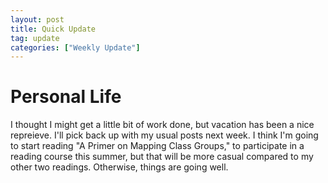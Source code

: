 ```yaml
---
layout: post
title: Quick Update
tag: update
categories: ["Weekly Update"]
---
```


# Personal Life

I thought I might get a little bit of work done, but vacation has been a nice repreieve. I'll pick back up with my usual posts next week. I think I'm going to start reading "A Primer on Mapping Class Groups," to participate in a reading course this summer, but that will be more casual compared to my other two readings. Otherwise, things are going well.
